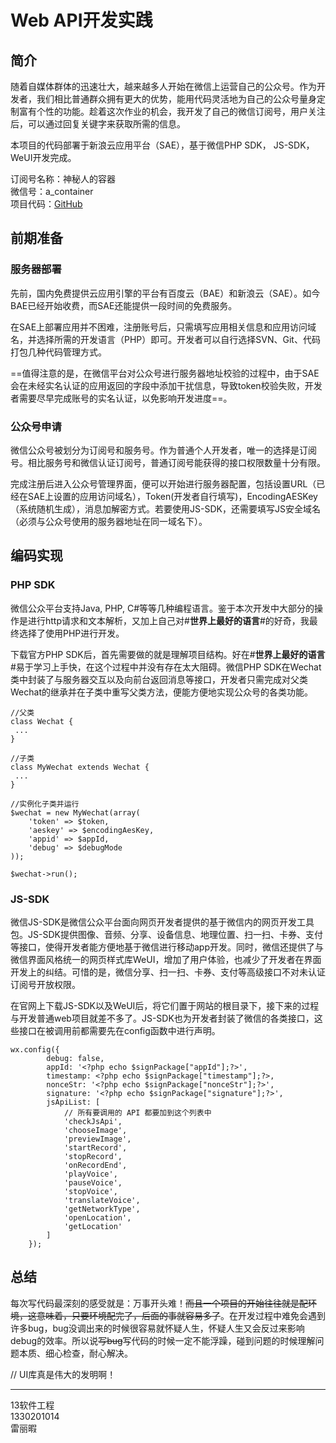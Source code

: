 Web API开发实践
===

## 简介

随着自媒体群体的迅速壮大，越来越多人开始在微信上运营自己的公众号。作为开发者，我们相比普通群众拥有更大的优势，能用代码灵活地为自己的公众号量身定制富有个性的功能。趁着这次作业的机会，我开发了自己的微信订阅号，用户关注后，可以通过回复关键字来获取所需的信息。  

本项目的代码部署于新浪云应用平台（SAE），基于微信PHP SDK， JS-SDK，WeUI开发完成。

订阅号名称：神秘人的容器  
微信号：a_container  
项目代码：[GitHub](https://github.com/Wwwsylvia/a_container)
## 前期准备

### 服务器部署
先前，国内免费提供云应用引擎的平台有百度云（BAE）和新浪云（SAE）。如今BAE已经开始收费，而SAE还能提供一段时间的免费服务。  

在SAE上部署应用并不困难，注册账号后，只需填写应用相关信息和应用访问域名，并选择所需的开发语言（PHP）即可。开发者可以自行选择SVN、Git、代码打包几种代码管理方式。  

==值得注意的是，在微信平台对公众号进行服务器地址校验的过程中，由于SAE会在未经实名认证的应用返回的字段中添加干扰信息，导致token校验失败，开发者需要尽早完成账号的实名认证，以免影响开发进度==。

### 公众号申请
微信公众号被划分为订阅号和服务号。作为普通个人开发者，唯一的选择是订阅号。相比服务号和微信认证订阅号，普通订阅号能获得的接口权限数量十分有限。   

完成注册后进入公众号管理界面，便可以开始进行服务器配置，包括设置URL（已经在SAE上设置的应用访问域名），Token(开发者自行填写)，EncodingAESKey（系统随机生成），消息加解密方式。若要使用JS-SDK，还需要填写JS安全域名（必须与公众号使用的服务器地址在同一域名下）。  

## 编码实现

### PHP SDK
微信公众平台支持Java, PHP, C#等等几种编程语言。鉴于本次开发中大部分的操作是进行http请求和文本解析，又加上自己对#**世界上最好的语言**#的好奇，我最终选择了使用PHP进行开发。  

下载官方PHP SDK后，首先需要做的就是理解项目结构。好在#**世界上最好的语言**#易于学习上手快，在这个过程中并没有存在太大阻碍。微信PHP SDK在Wechat类中封装了与服务器交互以及向前台返回消息等接口，开发者只需完成对父类Wechat的继承并在子类中重写父类方法，便能方便地实现公众号的各类功能。

```
//父类
class Wechat {
 ...
}

//子类
class MyWechat extends Wechat {
 ...
}

//实例化子类并运行
$wechat = new MyWechat(array(
    'token' => $token,
    'aeskey' => $encodingAesKey,
    'appid' => $appId,
    'debug' => $debugMode
));

$wechat->run();
```


### JS-SDK
微信JS-SDK是微信公众平台面向网页开发者提供的基于微信内的网页开发工具包。JS-SDK提供图像、音频、分享、设备信息、地理位置、扫一扫、卡券、支付等接口，使得开发者能方便地基于微信进行移动app开发。同时，微信还提供了与微信界面风格统一的网页样式库WeUI，增加了用户体验，也减少了开发者在界面开发上的纠结。可惜的是，微信分享、扫一扫、卡券、支付等高级接口不对未认证订阅号开放权限。  

在官网上下载JS-SDK以及WeUI后，将它们置于网站的根目录下，接下来的过程与开发普通web项目就差不多了。JS-SDK也为开发者封装了微信的各类接口，这些接口在被调用前都需要先在config函数中进行声明。


```
wx.config({
        debug: false,
        appId: '<?php echo $signPackage["appId"];?>',
        timestamp: <?php echo $signPackage["timestamp"];?>,
        nonceStr: '<?php echo $signPackage["nonceStr"];?>',
        signature: '<?php echo $signPackage["signature"];?>',
        jsApiList: [
            // 所有要调用的 API 都要加到这个列表中
            'checkJsApi',
            'chooseImage',
            'previewImage',
            'startRecord',
            'stopRecord',
            'onRecordEnd',
            'playVoice',
            'pauseVoice',
            'stopVoice',
            'translateVoice',
            'getNetworkType',
            'openLocation',
            'getLocation'
        ]
    });
```



## 总结
每次写代码最深刻的感受就是：万事开头难！~~而且一个项目的开始往往就是配环境，这意味着，只要环境配完了，后面的事就容易多了~~。在开发过程中难免会遇到许多bug，bug没调出来的时候很容易就怀疑人生，怀疑人生又会反过来影响debug的效率。所以说~~写bug~~写代码的时候一定不能浮躁，碰到问题的时候理解问题本质、细心检查，耐心解决。 

// UI库真是伟大的发明啊！
  
  
  
***
13软件工程  
1330201014  
雷丽暇
